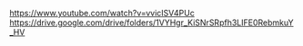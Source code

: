 
https://www.youtube.com/watch?v=vvicISV4PUc
https://drive.google.com/drive/folders/1VYHgr_KiSNrSRpfh3LIFE0RebmkuY_HV
